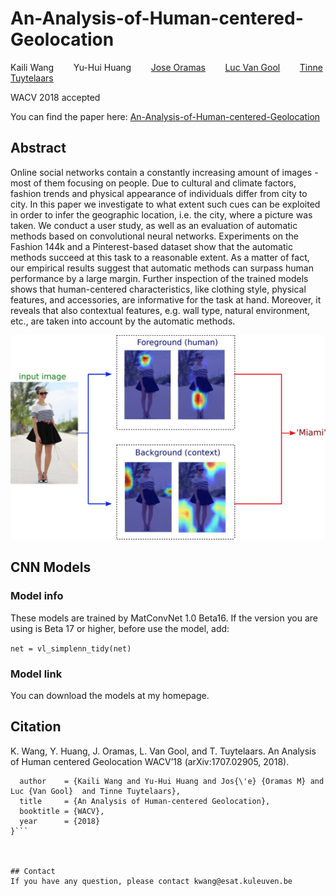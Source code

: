 # An-Analysis-of-Human-centered-Geolocation
Kaili Wang&nbsp;&nbsp;&nbsp;&nbsp;&nbsp;&nbsp;&nbsp;&nbsp;Yu-Hui Huang&nbsp;&nbsp;&nbsp;&nbsp;&nbsp;&nbsp;&nbsp;&nbsp;[Jose Oramas](http://homes.esat.kuleuven.be/~joramas/)&nbsp;&nbsp;&nbsp;&nbsp;&nbsp;&nbsp;&nbsp;&nbsp;[Luc Van Gool](https://www.kuleuven.be/wieiswie/en/person/00011315)&nbsp;&nbsp;&nbsp;&nbsp;&nbsp;&nbsp;&nbsp;&nbsp;[Tinne Tuytelaars](https://homes.esat.kuleuven.be/~tuytelaa/)
>  
WACV 2018 accepted
> 
You can find the paper here:
[An-Analysis-of-Human-centered-Geolocation](https://arxiv.org/abs/1707.02905)
## Abstract
Online social networks contain a constantly increasing amount of images - most of them focusing on people. Due to cultural and climate factors, fashion trends and physical appearance of individuals differ from city to city. In this paper we investigate to what extent such cues can be exploited in order to infer the geographic location, i.e. the city, where a picture was taken. We conduct a user study, as well as an evaluation of automatic methods based on convolutional neural networks. Experiments on the Fashion 144k and a Pinterest-based dataset show that the automatic methods succeed at this task to a reasonable extent. As a matter of fact, our empirical results suggest that automatic methods can surpass human performance by a large margin. Further inspection of the trained models shows that human-centered characteristics, like clothing style, physical features, and accessories, are informative for the task at hand. Moreover, it reveals that also contextual features, e.g. wall type, natural environment, etc., are taken into account by the automatic methods.

<p align="center">
  <img src="https://github.com/shadowwkl/An-Analysis-of-Human-centered-Geolocation/blob/master/teaser.jpg" width="600">
</p>

## CNN Models
### Model info
These models are trained by MatConvNet 1.0 Beta16. If the version you are using is Beta 17 or higher, before use the model, add:
> 
`net = vl_simplenn_tidy(net)`
### Model link
You can download the models at my homepage. 

## Citation
K. Wang, Y. Huang, J. Oramas, L. Van Gool, and T. Tuytelaars. An Analysis of Human centered Geolocation WACV’18 (arXiv:1707.02905, 2018).

```@inproceedings{joramas:WACVHumanCenteredGeolocation,
  author    = {Kaili Wang and Yu-Hui Huang and Jos{\'e} {Oramas M} and Luc {Van Gool}  and Tinne Tuytelaars},             
  title     = {An Analysis of Human-centered Geolocation},
  booktitle = {WACV},
  year      = {2018}
}``` 



## Contact
If you have any question, please contact kwang@esat.kuleuven.be
